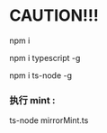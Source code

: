 # **CAUTION!!!**

npm i

npm i typescript -g

npm i ts-node -g

### 执行 mint :

ts-node mirrorMint.ts
